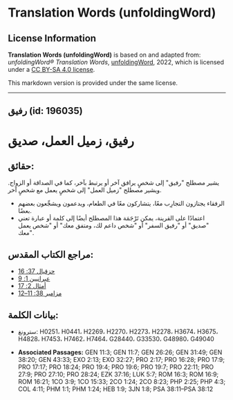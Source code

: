 # Translation Words (unfoldingWord)

## License Information

**Translation Words (unfoldingWord)** is based on and adapted from: _unfoldingWord® Translation Words_, [unfoldingWord](https://unfoldingword.org/utw), 2022, which is licensed under a [CC BY-SA 4.0 license](https://creativecommons.org/licenses/by-sa/4.0/legalcode.en).

This markdown version is provided under the same license.



--------------------------------

## رفيق (id: 196035)

رفيق، زميل العمل، صديق
======================

حقائق:
------

يشير مصطلح "رفيق" إلى شخصٍ يرافق آخر أو يرتبط بآخر، كما في الصداقة أو الزواج. ويشير مصطلح "زميل العمل" إلى شخصٍ يعمل مع شخصٍ آخر.

* الرفقاء يجتازون التجارِب معًا، يتشاركون معًا في الطعام، ويدعمون ويشجِّعون بعضهم بعضًا.
* اعتمادًا على القرينة، يمكن تَرْجَمَة هذا المصطلح أيضًا إلى كلمة أو عبارة تعني "صديق" أو "رفيق السفر" أو "شخص داعم لك، ومتفق معك" أو "شخص يعمل معك".

مراجع الكتاب المقدس:
--------------------

* [حزقيال 37: 16](https://ref.ly/Ezek37:16)
* [عبرانيين 1: 9](https://ref.ly/Heb1:9)
* [أمثال 2: 17](https://ref.ly/Prov2:17)
* [مزامير 38: 11–12](https://ref.ly/Ps38:11-Ps38:12)

بيانات الكلمة:
--------------

* سترونغ: H0251، H0441، H2269، H2270، H2273، H2278، H3674، H3675، H4828، H7453، H7462، H7464، G28440، G33530، G48980، G49040

* **Associated Passages:** GEN 11:3; GEN 11:7; GEN 26:26; GEN 31:49; GEN 38:20; GEN 43:33; EXO 2:13; EXO 32:27; PRO 2:17; PRO 16:28; PRO 17:9; PRO 17:17; PRO 18:24; PRO 19:4; PRO 19:6; PRO 19:7; PRO 22:11; PRO 27:9; PRO 27:10; PRO 28:24; EZK 37:16; LUK 5:7; ROM 16:3; ROM 16:9; ROM 16:21; 1CO 3:9; 1CO 15:33; 2CO 1:24; 2CO 8:23; PHP 2:25; PHP 4:3; COL 4:11; PHM 1:1; PHM 1:24; HEB 1:9; 3JN 1:8; PSA 38:11–PSA 38:12


